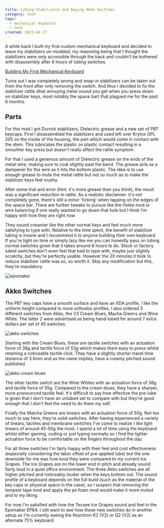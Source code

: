 ```yaml
---
title: Lubing Stabilizers and Buying Akko Switches
category: tech
tags:
  - mechanical keyboard
  - tech
created: 2023-04-27
---
```


A while back I built my first custom mechanical keyboard and decided to leave my stabilizers un-modded, my reasoning being that I thought the stabilizers were only accessible through the back and couldn't be bothered with disassembly after 6 hours of lubing switches.

[Building My First Mechanical Keyboard](/post/building-my-first-mechanical-keyboard)

Turns out I was completely wrong and snap-in stabilizers can be taken out from the front after only removing the switch. And thus I decided to fix the stabilizer rattle (that annoying metal sound you get when you press down on stabilizer keys, most notably the space bar) that plagued me for the past 6 months.

## Parts

For this mod I got Durock stabilizers, Dielectric grease and a new set of PBT keycaps. First I disassembled the stabilizers and used left over Krytox GPL 205 on the inside of the housing, the part which would come in contact with the stem. This lubricates the plastic on plastic contact resulting in a smoother key press but doesn't really affect the rattle symptom.

For that I used a generous amount of Dielectric grease on the ends of the metal wire, making sure to coat slightly past the bend. The grease acts as a dampener for the wire as it hits the bottom plastic. The idea is to use enough grease to mute the metal rattle but not so much as to make the stabilizer keys feel mushy.

After some trial and error (hint: it's more grease than you think), the result was a significant reduction in rattle. As a realistic disclaimer: it's not completely gone, there's still a minor 'ticking' when tapping on the edges of the space bar. There are further tweaks to pursue like the Holee mod or wire balancing if one really wanted to go down that hole but I think I'm happy with how they are right now.

They sound creamier like the other normal keys and feel much more satisfying to type with. Relative to the time spent, the benefit of stabilizer lubing is insane and I recommend it to anyone building their own keyboard. If you're tight on time or simply lazy like me you can honestly pass on lubing normal switches given that it takes around 6 hours to do. Stock or factory lubed switches don't even feel that bad to type with, maybe just slightly scratchy, but they're perfectly usable. However the 20 minutes it took to reduce stabilizer rattle was so, so worth it. Skip any modification but this, they're mandatory.

![epomaker](https://melon-sour-blog-images.s3.amazonaws.com/20230206-mechanical-keyboard-epomaker.jpeg)

## Akko Switches

The PBT key caps have a smooth surface and have an XDA profile, I like the uniform height compared to more orthodox profiles. I also ordered 3 different switches from Akko, the V3 Cream Blues, Macha Greens and Wine White. The latter 2 were advertised as being hand-lubed for around 7 extra  dollars per set of 45 switches.

![akko switches](https://melon-sour-blog-images.s3.amazonaws.com/20230206-akko-switches.jpeg)

Starting with the Cream Blues, these are tactile switches with an actuation force of 38g and tactile force of 53g which makes them easy to press whilst retaining a noticeable tactile click. They have a slightly shorter travel time distance of 3.5mm and as the name implies, have a creamy pitched sound.
published

![akko cream blues](https://melon-sour-blog-images.s3.amazonaws.com/20230206-akko-cream-blues.jpeg)

The other tactile switch are the Wine Whites with an actuation force of 36g and tactile force of 55g. Compared to the cream blues, they have a sharper, more pronounced tactile feel. It's difficult to say how effective the pre-lube is given that I don't have an unlubed set to compare with but they're good enough that I don't feel the need to do them my self.

Finally the Matcha Greens are linears with an actuation force of 50g. Not too much to say here, they're solid switches. After having experienced a variety of linears, tactiles and membrane switches I've come to realize I like light linears of around 45-50g the most. I spend a lot of time using the keyboard whilst either gaming, coding or just typing normally so I find the lighter actuation force to be comfortable on the fingers throughout the day.

For all three switches I'm fairly happy with their feel and cost effectiveness (especially considering the labor offset of pre-applied lube) but the one downside for me was how loud they were compared to my current Ice Grapes. The Ice Grapes are on the lower end in pitch and already sound fairly loud in a quiet office environment. The three Akko switches are all higher pitched and noticeably louder when the keys bottom out. The sound profile of a keyboard depends on the full build (such as the material of the key caps or physical space in the case), so I suspect that removing the tempest tape mod and apply the pe foam mod would make it more muted and to my liking.

For now I'm satisfied with how the Tecsee Ice Grapes sound and feel in the Epomaker EP84. I still want to see how these new switches do in another setup so I'm currently eyeing the Keychron K2 (V2) or Q2 (V2) as an alternate 75% keyboard.
